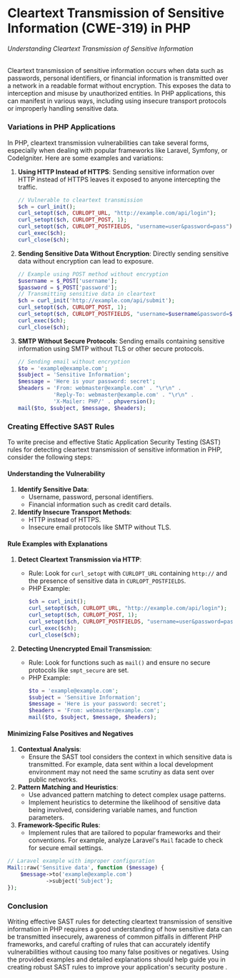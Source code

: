 # Cleartext Transmission of Sensitive Information (CWE-319) in PHP

###### Understanding Cleartext Transmission of Sensitive Information
Cleartext transmission of sensitive information occurs when data such as passwords, personal identifiers, or financial information is transmitted over a network in a readable format without encryption. This exposes the data to interception and misuse by unauthorized entities. In PHP applications, this can manifest in various ways, including using insecure transport protocols or improperly handling sensitive data.

### Variations in PHP Applications
In PHP, cleartext transmission vulnerabilities can take several forms, especially when dealing with popular frameworks like Laravel, Symfony, or CodeIgniter. Here are some examples and variations:

1. **Using HTTP Instead of HTTPS**:
   Sending sensitive information over HTTP instead of HTTPS leaves it exposed to anyone intercepting the traffic.
   ```php
   // Vulnerable to cleartext transmission
   $ch = curl_init();
   curl_setopt($ch, CURLOPT_URL, "http://example.com/api/login");
   curl_setopt($ch, CURLOPT_POST, 1);
   curl_setopt($ch, CURLOPT_POSTFIELDS, "username=user&password=pass");
   curl_exec($ch);
   curl_close($ch);
   ```

2. **Sending Sensitive Data Without Encryption**:
   Directly sending sensitive data without encryption can lead to exposure.
   ```php
   // Example using POST method without encryption
   $username = $_POST['username'];
   $password = $_POST['password'];
   // Transmitting sensitive data in cleartext
   $ch = curl_init('http://example.com/api/submit');
   curl_setopt($ch, CURLOPT_POST, 1);
   curl_setopt($ch, CURLOPT_POSTFIELDS, "username=$username&password=$password");
   curl_exec($ch);
   curl_close($ch);
   ```

3. **SMTP Without Secure Protocols**:
   Sending emails containing sensitive information using SMTP without TLS or other secure protocols.
   ```php
   // Sending email without encryption
   $to = 'example@example.com';
   $subject = 'Sensitive Information';
   $message = 'Here is your password: secret';
   $headers = 'From: webmaster@example.com' . "\r\n" .
              'Reply-To: webmaster@example.com' . "\r\n" .
              'X-Mailer: PHP/' . phpversion();
   mail($to, $subject, $message, $headers);
   ```

### Creating Effective SAST Rules
To write precise and effective Static Application Security Testing (SAST) rules for detecting cleartext transmission of sensitive information in PHP, consider the following steps:

#### Understanding the Vulnerability
1. **Identify Sensitive Data**:
   - Username, password, personal identifiers.
   - Financial information such as credit card details.
2. **Identify Insecure Transport Methods**:
   - HTTP instead of HTTPS.
   - Insecure email protocols like SMTP without TLS.

#### Rule Examples with Explanations
1. **Detect Cleartext Transmission via HTTP**:
   - Rule: Look for `curl_setopt` with `CURLOPT_URL` containing `http://` and the presence of sensitive data in `CURLOPT_POSTFIELDS`.
   - PHP Example:
     ```php
     $ch = curl_init();
     curl_setopt($ch, CURLOPT_URL, "http://example.com/api/login");
     curl_setopt($ch, CURLOPT_POST, 1);
     curl_setopt($ch, CURLOPT_POSTFIELDS, "username=user&password=pass");
     curl_exec($ch);
     curl_close($ch);
     ```

2. **Detecting Unencrypted Email Transmission**:
   - Rule: Look for functions such as `mail()` and ensure no secure protocols like `smpt_secure` are set.
   - PHP Example:
     ```php
     $to = 'example@example.com';
     $subject = 'Sensitive Information';
     $message = 'Here is your password: secret';
     $headers = 'From: webmaster@example.com';
     mail($to, $subject, $message, $headers);
     ```

#### Minimizing False Positives and Negatives
1. **Contextual Analysis**:
   - Ensure the SAST tool considers the context in which sensitive data is transmitted. For example, data sent within a local development environment may not need the same scrutiny as data sent over public networks.
2. **Pattern Matching and Heuristics**:
   - Use advanced pattern matching to detect complex usage patterns.
   - Implement heuristics to determine the likelihood of sensitive data being involved, considering variable names, and function parameters.
3. **Framework-Specific Rules**:
   - Implement rules that are tailored to popular frameworks and their conventions. For example, analyze Laravel's `Mail` facade to check for secure email settings.

```php
// Laravel example with improper configuration
Mail::raw('Sensitive data', function ($message) {
    $message->to('example@example.com')
            ->subject('Subject');
});
```

### Conclusion
Writing effective SAST rules for detecting cleartext transmission of sensitive information in PHP requires a good understanding of how sensitive data can be transmitted insecurely, awareness of common pitfalls in different PHP frameworks, and careful crafting of rules that can accurately identify vulnerabilities without causing too many false positives or negatives. Using the provided examples and detailed explanations should help guide you in creating robust SAST rules to improve your application's security posture .